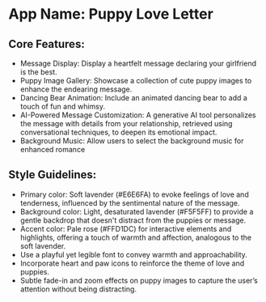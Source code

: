 # **App Name**: Puppy Love Letter

## Core Features:

- Message Display: Display a heartfelt message declaring your girlfriend is the best.
- Puppy Image Gallery: Showcase a collection of cute puppy images to enhance the endearing message.
- Dancing Bear Animation: Include an animated dancing bear to add a touch of fun and whimsy.
- AI-Powered Message Customization: A generative AI tool personalizes the message with details from your relationship, retrieved using conversational techniques, to deepen its emotional impact.
- Background Music: Allow users to select the background music for enhanced romance

## Style Guidelines:

- Primary color: Soft lavender (#E6E6FA) to evoke feelings of love and tenderness, influenced by the sentimental nature of the message.
- Background color: Light, desaturated lavender (#F5F5FF) to provide a gentle backdrop that doesn't distract from the puppies or message.
- Accent color: Pale rose (#FFD1DC) for interactive elements and highlights, offering a touch of warmth and affection, analogous to the soft lavender.
- Use a playful yet legible font to convey warmth and approachability.
- Incorporate heart and paw icons to reinforce the theme of love and puppies.
- Subtle fade-in and zoom effects on puppy images to capture the user’s attention without being distracting.